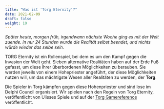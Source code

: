 ```yaml
---
title: "Was ist 'Torg Eternity'?"
date: 2021-02-09
draft: false
weight: 10
---
```


*Später heute, morgen früh, irgendwann nächste Woche ging es mit der Welt
zuende. In nur 24 Stunden wurde die Realität selbst beendet, und nichts würde
wieder das selbe sein.* 

TORG Eternity ist ein Rollenspiel, bei dem es um den Kampf gegen die Invasion
der Welt geht. Sieben alternative Realitäten haben auf der Erde Fuß gefasst, um
diese ihrer überbordenen Möglichkeiten zu berauben.  Sie werden jeweils von
einem Hohepriester angeführt, der diese Möglichkeiten nutzen will, um das
mächtigste Wesen aller Realitäten zu werden, der **Torg**. 

Die Spieler in Torg kämpfen gegen diese Hohenpriester und sind lose im Delphi
Council organisiert.  Wir spielen nach den Regeln von Torg Eternity,
veröffentlicht von Ulisses Spiele und auf der [Torg
Gamereference](https://torg-gamereference.com) veröffentlicht.

